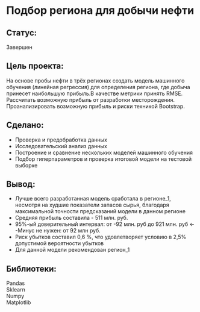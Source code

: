 # Подбор региона для добычи нефти
## Статус:  
Завершен 
## Цель проекта:
На основе пробы нефти в трёх регионах создать модель машинного обучения (линейная регрессия) для определения региона, где добыча принесет наибольшую прибыль.В качестве метрики принять RMSE. Рассчитать возможную прибыль от разработки месторождения. Проанализировать возможную прибыль и риски техникой Bootstrap.
## Сделано:
- Проверка и предобработка данных
- Исследовательский анализ данных
- Построение и сравнение нескольких моделей машинного обучения
- Подбор гиперпараметров и проверка итоговой модели на тестовой выборке
## Вывод:
- Лучше всего разработанная модель сработала в регионе_1, несмотря на худшие показатели запасов сырья, благодаря максимальной точности предсказаний модели в данном регионе
- Средняя прибыль составила - 511 млн. руб.
- 95%-ый доверительный интервал: от -92 млн. руб до 921 млн. руб <--Минус не нужен: от 92 млн руб.
- Риск убытков составил 0,6 %, что удовлетворяет условию в 2,5% допустимой вероятности убытков
- Для данной модели рекомендован регион_1
## Библиотеки:
Pandas  
Sklearn  
Numpy  
Matplotlib 

